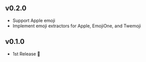 ## v0.2.0

- Support Apple emoji
- Implement emoji extractors for Apple, EmojiOne, and Twemoji

## v0.1.0

- 1st Release :tada:
